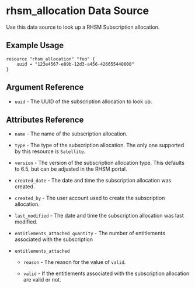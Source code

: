 # rhsm\_allocation Data Source

Use this data source to look up a RHSM Subscription allocation.

## Example Usage

```hcl
resource "rhsm_allocation" "foo" {
    uuid = "123e4567-e89b-12d3-a456-426655440000"
}
```

## Argument Reference

* `uuid` - The UUID of the subscription allocation to look up.

## Attributes Reference

* `name` - The name of the subscription allocation.

* `type` - The type of the subscription allocation.  The only one supported by this resource is `Satellite`.

* `version` - The version of the subscription allocation type.  This defaults to 6.5, but can be adjusted
  in the RHSM portal.

* `created_date` - The date and time the subscription allocation was created.

* `created_by` - The user account used to create the subscription allocation.

* `last_modified` - The date and time the subscription allocation was last modified.

* `entitlements_attached_quantity` - The number of entitlements associated with the subscription

* `entitlements_attached`

  * `reason` - The reason for the value of `valid`.

  * `valid` - If the entitlements associated with the subscription allocation are valid or not.
